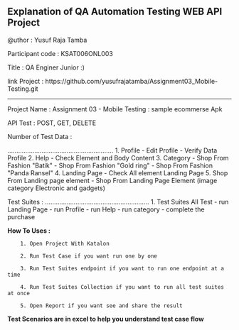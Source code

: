 
Explanation of QA Automation Testing WEB API Project
----------------------------------------------------
<p>@uthor : Yusuf Raja Tamba </p>

Participant code : KSAT006ONL003

<p> Title : QA Enginer Junior :) </p>
<p>link Project : https://github.com/yusufrajatamba/Assignment03_Mobile-Testing.git </p>

----------------------------------------------------

Project Name : Assignment 03 - Mobile Testing : sample ecommerse Apk

API Test : POST, GET, DELETE

Number of Test Data :

...........................................................
      1. Profile 
            - Edit Profile
            - Verify Data Profile
      2. Help
            - Check Element and Body Content 
      3. Category
            - Shop From Fashion "Batik"
            - Shop From Fashion "Gold ring"
            -  Shop From Fashion "Panda Ransel"
      4. Landing Page
            - Check All element Landing Page
      5. Shop From Landing page element
            - Shop From Landing Page Element (image category Electronic and gadgets)

Test Suites :
..........................................................
      1. Test Suites All Test 
            - run Landing Page
            - run Profile
            - run Help
            - run category 
            - complete the purchase
             
**How To Uses :**

        1. Open Project With Katalon

        2. Run Test Case if you want run one by one

        3. Run Test Suites endpoint if you want to run one endpoint at a time

        4. Run Test Suites Collection if you want to run all test suites at once

        5. Open Report if you want see and share the result

**Test Scenarios are in excel to help you understand test case flow**
